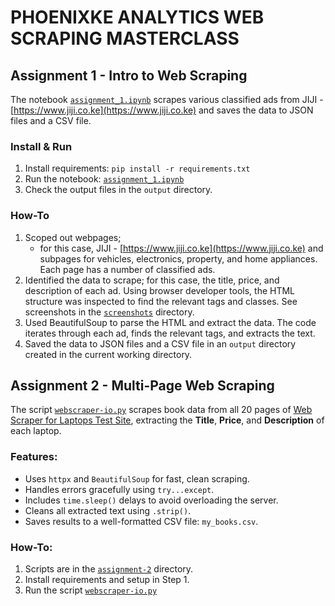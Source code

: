 # PHOENIXKE ANALYTICS WEB SCRAPING MASTERCLASS
## Assignment 1 - Intro to Web Scraping

The notebook [`assignment_1.ipynb`](./assignment-1/assignment-1.ipynb) scrapes various classified ads from JIJI - [https://www.jiji.co.ke](https://www.jiji.co.ke) and saves the data to JSON files and a CSV file.

### Install & Run
1. Install requirements: `pip install -r requirements.txt`
2. Run the notebook: [`assignment_1.ipynb`](./assignment-1/assignment-1.ipynb)
3. Check the output files in the `output` directory.

### How-To
1. Scoped out webpages;
   - for this case, JIJI - [https://www.jiji.co.ke](https://www.jiji.co.ke) and subpages for vehicles, electronics, property, and home appliances. Each page has a number of classified ads.
2. Identified the data to scrape; for this case, the title, price, and description of each ad. Using browser developer tools, the HTML structure was inspected to find the relevant tags and classes. See screenshots in the [`screenshots`](./assignment-1/screenshots/) directory.
3. Used BeautifulSoup to parse the HTML and extract the data. The code iterates through each ad, finds the relevant tags, and extracts the text.
4. Saved the data to JSON files and a CSV file in an `output` directory created in the current working directory.

## Assignment 2 - Multi-Page Web Scraping

The script [`webscraper-io.py`](./assignment-2/webscraper-io.py) scrapes book data from all 20 pages of [Web Scraper for Laptops Test Site](https://webscraper.io/test-sites/e-commerce/static/computers/laptops), extracting the **Title**, **Price**, and **Description** of each laptop.

### Features:
- Uses `httpx` and `BeautifulSoup` for fast, clean scraping.
- Handles errors gracefully using `try...except`.
- Includes `time.sleep()` delays to avoid overloading the server.
- Cleans all extracted text using `.strip()`.
- Saves results to a well-formatted CSV file: `my_books.csv`.

### How-To:
1. Scripts are in the [`assignment-2`](./assignment-2/) directory.
2. Install requirements and setup in Step 1.
3. Run the script [`webscraper-io.py`](./assignment-2/webscraper-io.py) 